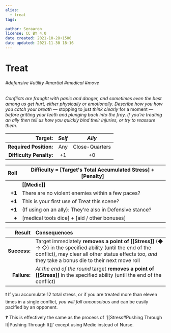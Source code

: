 ```yaml
---
alias:
  - treat
tags:

author: Seraaron
license: CC BY 4.0
date created: 2021-10-28+1500
date updated: 2021-11-30 18:16
---
```


# Treat

###### #defensive #utility #martial #medical #move

_Conflicts are fraught with panic and danger, and sometimes even the best among us get hurt, either physically or emotionally. Describe how you how you catch your breath_ — stopping to just _think clearly_ for a moment — _before gritting your teeth and plunging back into the fray. If you're treating an ally then tell us how you quickly bind their injuries, or try to reassure them._

|                 Target: | _Self_ |     _Ally_     |
| ----------------------: | :----: | :------------: |
|  **Required Position:** |   Any  | Close-Quarters |
| **Difficulty Penalty:** |   +1   |       +0       |

|   Roll | Difficulty = [Target's Total Accumulated Stress] + [Penalty] |
| -----: | ------------------------------------------------------------ |
|        | **[[Medic]]**                                                |
| **+1** | There are no violent enemies within a few paces?             |
| **+1** | This is your first use of Treat this scene?                  |
| **+1** | (If using on an ally): They're also in Defensive stance?     |
|  **+** | [medical tools dice] + [aid / other bonuses]                 |

|       Result | Consequences                                                                                                                                                                                                       |
| -----------: | :----------------------------------------------------------------------------------------------------------------------------------------------------------------------------------------------------------------- |
| **Success:** | Target immediately **removes a point of [[Stress]]** (◆ → ◇) in the specified ability (until the end of the conflict), may clear all other status effects too, _and_ they take a bonus die to their next move roll |
| **Failure:** | _At the end of the round_ target **removes a point of [[Stress]]** in the specified ability (until the end of the conflict)                                                                                        |

❗  If you accumulate 12 total stress, or if you are treated more than eleven times in a single conflict, _you will fall unconscious_ and can be easily pacified by an opponent.

❓ This is effectively the same as the process of '[[Stress#Pushing Through It|Pushing Through It]]' except using Medic instead of Nurse.
